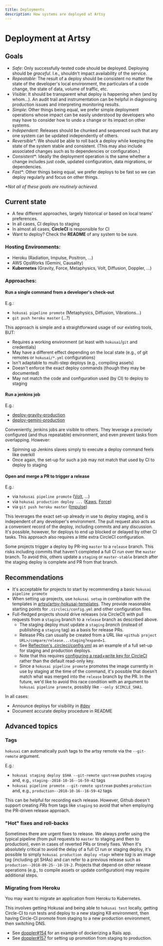 ```yaml
---
title: Deployments
description: How systems are deployed at Artsy
---
```


# Deployment at Artsy

## Goals

- _Safe_: Only successfully-tested code should be deployed. Deploying should be _graceful_. I.e., shouldn't impact
  availability of the service.
- _Repeatable_: The result of a deploy should be consistent no matter the state of the developer's local
  environment, the particulars of a code change, the state of data, volume of traffic, etc.
- _Visible_: It should be transparent what deploy is happening when (and by whom...). An audit trail and
  instrumentation can be helpful in diagnosing production issues and interpreting monitoring results.
- _Simple_: Other things being equal, we prefer simple deployment operations whose impact can be easily understood
  by developers who may have to consider how to undo a change or its impact on other systems.
- _Independent_: Releases should be chunked and sequenced such that any one system can be updated independently of
  others.
- _Reversible\*_: We should be able to roll back a deploy while keeping the state of the system stable and
  consistent. (This may also include associated changes such as to dependencies or configuration.)
- _Consistent\*_: Ideally the deployment operation is the same whether a change includes just code, updated
  configuration, data migrations, or dependencies.
- _Fast\*_: Other things being equal, we prefer deploys to be fast so we can deploy regularly and focus on other
  things.

_\*Not all of these goals are routinely achieved._

## Current state

- A few different approaches, largely historical or based on local teams' preferences.
- In all cases, CI deploys to staging
- In almost all cases, **CircleCI** is responsible for CI
- Want to deploy? Check the **README** of any system to be sure.

### Hosting Environments:

- Heroku (Radiation, Impulse, Positron, ...)
- AWS OpsWorks (Gemini, Causality)
- **Kubernetes** (Gravity, Force, Metaphysics, Volt, Diffusion, Doppler, ...)

### Approaches:

#### Run a single command from a developer's check-out

E.g.:

- `hokusai pipeline promote` (Metaphysics, Diffusion, Vibrations...)
- `git push heroku master` (...?)

This approach is simple and a straightforward usage of our existing tools, BUT:

- Requires a working environment (at least with `hokusai`/`git` and credentials)
- May have a different effect depending on the local state (e.g., of git remotes or `hokusai/*.yml` configurations)
- Isn't adaptable to multi-step deploys (e.g., compiling assets)
- Doesn't enforce the exact deploy commands (though they may be documented)
- May not match the code and configuration used (by CI) to deploy to staging

#### Run a jenkins job

E.g.:

- [deploy-gravity-production](https://joe.artsy.net/job/deploy-gravity-production/)
- [deploy-gemini-production](https://joe.artsy.net/job/deploy-gemini-production/)

Conveniently, jenkins jobs are visible to others. They leverage a precisely configured (and thus repeatable)
environment, and even prevent tasks from overlapping. However:

- Spinning up Jenkins slaves simply to execute a deploy command feels like overkill
- Once again, the set-up for such a job may not match that used by CI to deploy to staging

#### Open and merge a PR to trigger a release

E.g.:

- via `hokusai pipeline promote` ([Volt](https://github.com/artsy/volt/blob/master/.circleci/config.yml), ...)
- via `hokusai production deploy ...`
  ([Kaws](https://github.com/artsy/kaws/blob/2e8e0ca8be2bc14e30e979cf2481e01767762f5e/.circleci/config.yml),
  [Force](https://github.com/artsy/force/blob/4e81b8f92d40bcdcd6c575be31ac561e1500f203/.circleci/config.yml))
- via `git push heroku master` ([Impulse](https://github.com/artsy/impulse/blob/master/.circleci/config.yml))

This leverages the exact set-up already in use to deploy staging, and is independent of any developer's
environment. The pull request also acts as a convenient record of the deploy, including commits and any discussion.
It's possible, however, for deploys to end up blocked or delayed by other CI tasks. This approach also requires a
little extra CircleCI configuration.

Some projects trigger a deploy by PR-ing `master` to a `release` branch. This risks including commits that haven't
completed a full CI run over the `master` branch. To avoid this, others update a `staging` or `master-stable`
branch after the staging deploy is complete and PR from that branch.

## Recommendations

- It's acceptable for projects to start by recommending a basic `hokusai pipeline promote`
- When setting up projects, use `hokusai setup` in combination with the templates in
  [artsy/artsy-hokusai-templates](https://github.com/artsy/artsy-hokusai-templates). They provide reasonable
  starting points for `.circleci/config.yml` and other configuration files.
- Full-fledged projects should drive releases (via CircleCI) with pull requests from a `staging` branch to a
  `release` branch as described above.
  - The staging deploy must update a `staging` _branch_ (instead of publishing a `staging` tag) as a basis for
    release PRs.
  - Release PRs can usually be created from a URL like `<github project URL>/compare/release...staging?expand=1`.
  - See [Reflection's .circleci/config.yml](https://github.com/artsy/reflection/blob/master/.circleci/config.yml)
    as an example of a full set-up for staging and production deploys.
  - Note that this requires
    [configuring a read+write key for CircleCI](https://circleci.com/docs/2.0/gh-bb-integration/#creating-a-github-user-key)
    rather than the default read-only key.
  - Since a `hokusai pipeline promote` promotes the image currently in use by staging at the time of the command,
    it's possible that doesn't match what was merged into the `release` branch by the PR. In the future, we'd like
    to avoid this race condition with an argument to `hokusai pipeline promote`, possibly like
    `--only $CIRCLE_SHA1`.

In all cases:

- Announce deploys for visibility in [#dev](https://artsy.slack.com/messages/dev)
- Document accurate deploy procedure in README

## Advanced topics

### Tags

`hokusai` can automatically push tags to the artsy remote via the `--git-remote` argument.

E.g.:

- `hokusai staging deploy $SHA --git-remote upstream` pushes `staging` and, e.g., `staging--2018-10-16--16-59-42`
  tags
- `hokusai pipeline promote --git-remote upstream` pushes `production` and, e.g.,
  `production--2018-10-16--16-59-42` tags

This can be helpful for recording each release. However, Github doesn't support creating _PRs_ from tags like
`staging` so avoid that when employing the PR-driven release approach.

### "Hot" fixes and roll-backs

Sometimes there are urgent fixes to release. We always prefer using the typical pipeline (from pull requests to
`master` to staging and then to production), even in cases of reverted PRs or timely fixes. When it's absolutely
critical to avoid the delay of a full CI run or staging deploy, it's possible to simply
`hokusai production deploy <tag>` where _tag_ is an image tag (including git SHAs) and can refer to a previous
release such as `production--2018-09-25--10-19-2`. Projects that depend on other release operations (e.g., to
compile assets or update configuration) may require additional steps.

### Migrating from Heroku

You may want to migrate an application from Heroku to Kubernetes.

This involves getting Hokusai and being able to `hokusai test` locally, getting Circle-CI to run tests and deploy
to a new staging K8 environment, then having Circle-CI promote from staging to a new production environment, then
switching DNS.

- See [doppler#154](https://github.com/artsy/doppler/pull/154) for an example of dockerizing a Rails app.
- See [doppler#157](https://github.com/artsy/doppler/pull/157) for setting up promotion from staging to production.
